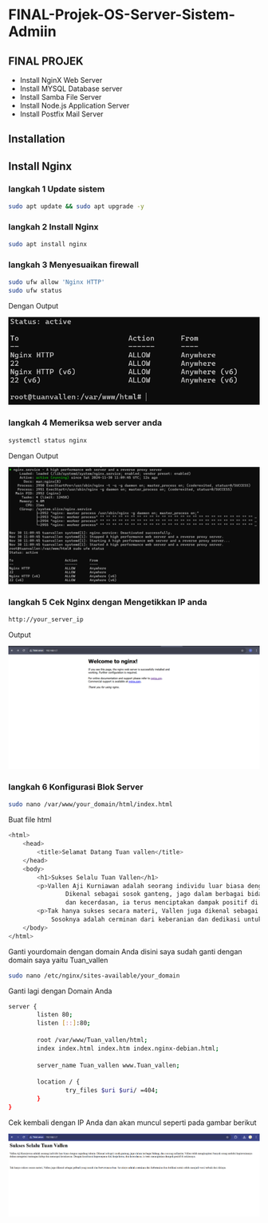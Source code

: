 # FINAL-Projek-OS-Server-Sistem-Admiin
## FINAL PROJEK

- Install NginX Web Server
- Install MYSQL Database server
- Install Samba File Server
- Install Node.js Application Server
- Install Postfix Mail Server

## Installation

## Install Nginx
### langkah 1 Update sistem
```sh
sudo apt update && sudo apt upgrade -y

```
### langkah 2 Install Nginx
```sh
sudo apt install nginx
```
### langkah 3 Menyesuaikan firewall
```sh
sudo ufw allow 'Nginx HTTP'
sudo ufw status
```
Dengan Output

![alt text](https://github.com/Tuanvallen/FINAL-Projek-OS-Server-Sistem-Admiin/blob/main/SS%20foto%20Final%20Projek/Hasil%20Output%20firewall.png?raw=true)

### langkah 4 Memeriksa web server anda
```sh
systemctl status nginx
```
Dengan Output

![alt text](https://github.com/Tuanvallen/FINAL-Projek-OS-Server-Sistem-Admiin/blob/main/SS%20foto%20Final%20Projek/Hasil%20Output%20Periksa%20web%20server.png?raw=true)

### langkah 5 Cek Nginx dengan Mengetikkan IP anda
```sh
http://your_server_ip
```
Output

![alt text](https://github.com/Tuanvallen/FINAL-Projek-OS-Server-Sistem-Admiin/blob/main/SS%20foto%20Final%20Projek/Hasil%20Nginx%20Web%20Server.png?raw=true)

### langkah 6 Konfigurasi Blok Server
```sh
sudo nano /var/www/your_domain/html/index.html
```
Buat file html 
```sh
<html>
    <head>
        <title>Selamat Datang Tuan vallen</title>
    </head>
    <body>
        <h1>Sukses Selalu Tuan Vallen</h1>
        <p>Vallen Aji Kurniawan adalah seorang individu luar biasa dengan segudang talenta.
                Dikenal sebagai sosok ganteng, jago dalam berbagai bidang, dan seorang miliarder, Vallen telah menginspirasi b>
                dan kecerdasan, ia terus menciptakan dampak positif di sekitarnya.<p><br>
        <p>Tak hanya sukses secara materi, Vallen juga dikenal sebagai pribadi yang ramah dan berwawasan luas.
            Sosoknya adalah cerminan dari keberanian dan dedikasi untuk selalu menjadi versi terbaik dari dirinya.<p>
    </body>
</html>
```
Ganti yourdomain dengan domain Anda disini saya sudah ganti dengan domain saya yaitu Tuan_vallen 
```sh
sudo nano /etc/nginx/sites-available/your_domain
```
Ganti lagi dengan Domain Anda

```sh
server {
        listen 80;
        listen [::]:80;

        root /var/www/Tuan_vallen/html;
        index index.html index.htm index.nginx-debian.html;

        server_name Tuan_vallen www.Tuan_vallen;

        location / {
                try_files $uri $uri/ =404;
        }
}
```
Cek kembali dengan IP Anda dan akan muncul seperti pada gambar berikut

![alt text](https://github.com/Tuanvallen/FINAL-Projek-OS-Server-Sistem-Admiin/blob/main/SS%20foto%20Final%20Projek/Hasil%20Web%20server%20Nginx.png?raw=true)

